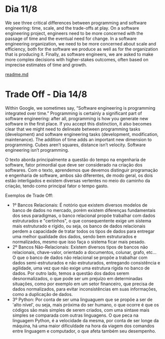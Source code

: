 # Dia 11/8


We see three critical differences between programming and software engineering: time, scale, and the trade-offs at play. On a software engineering project, engineers need to be more concerned with the passage of time and the eventual need for change. In a software engineering organization, we need to be more concerned about scale and efficiency, both for the software we produce as well as for the organization that is producing it. Finally, as software engineers, we are asked to make more complex decisions with higher-stakes outcomes, often based on imprecise estimates of time and growth.


[readme.md](https://github.com/MiguelArc0/Bertoti2/files/12325624/readme.md)



# Trade Off - Dia 14/8

Within Google, we sometimes say, “Software engineering is programming integrated over time.” Programming is certainly a significant part of software engineering: after all, programming is how you generate new software in the first place. If you accept this distinction, it also becomes clear that we might need to delineate between programming tasks (development) and software engineering tasks (development, modification, maintenance). The addition of time adds an important new dimension to programming. Cubes aren’t squares, distance isn’t velocity. Software engineering isn’t programming.

O texto aborda principalmente a questão do tempo na engenharia de software, fator primordial que deve ser considerado na criação dos softwares. Com o texto, aprendemos que devemos distinguir programação e engenharia de software, ambos são diferentes, de modo geral, os dois estão interligados e existem diversas vertentes no meio do caminho da criação, tendo como principal fator o tempo gasto.

Exemplos de Trade Off: 
- 1º Bancos Relacionais: É notório que existem diversos modelos de banco de dados no mercado, porém existem diferenças fundamentais dos seus paradigmas, o banco relacional propõe trabalhar com dados estruturados e "certinhos", o que consequentente exige um sistema mais estruturado e rígido, ou seja, os banco de dados relacionais perdem a capacidade de tratar todos os tipos de dados para entregar uma melhor qualidade dos dados, sendo bem estruturados e normalizados, mesmo que isso faça o sistema ficar mais pesado.
- 2º Bancos Não-Relacionais: Existem diversos tipos de bancos não relacionais, chave-valor, orientado a documentos, colunar, grafo, etc... O que o banco de dados não relacional se propõe a trabalhar com dados semi-estruturados e não estruturados, entregando consistência e agilidade, uma vez que não exige uma estrutura rígida no banco de dados. Por outro lado, temos a questão dos dados serem desnormalizados, o que pode ser um prejuízo em determinadas situações, como por exemplo em um setor financeiro, que precisa de dados normalizados, para evitar inconsistências em suas informações, como a duplicação de dados.
- 3º Python: Por conta de ser uma linguaguem que se propõe a ser de 'alto nível', ou seja, mais próxima do ser humano, o que ocorre é que os códigos são mais simples de serem criados, com uma sintaxe mais simples se comparada com outras linguagens. O que peca na linguagem Python, é a velocidade da mesma, por conta de ser longe da máquina, há uma maior dificuldade na hora da viagem dos comandos entre linguagem e computador, o que afeta também seu desempenho.
